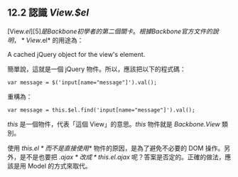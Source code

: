 ## 12.2 認識 *View.$el*

[View.$el][5] 是 Backbone 初學者的第二個關卡。根據 Backbone 官方文件的說明，*View.$el* 的用途為：

A cached jQuery object for the view's element.

簡單說，這就是一個 jQuery 物件。所以，應該把以下的程式碼：

~~~~~~~~
var message = $('input[name="message"]').val();
~~~~~~~~

重構為：

~~~~~~~~
var message = this.$el.find('input[name="message"]').val();
~~~~~~~~

*this* 是一個物件，代表「這個 View」的意思。*this* 物件就是 *Backbone.View* 類別。

[5]: http://backbonejs.org/#View-$el "View.$el"

使用 *this.$el* 而不是直接使用 *$* 物件的原因，是為了避免不必要的 DOM 操作。另外，是不是也要把 *$.ajax* 改成 *this.$el.ajax* 呢？答案是否定的。正確的做法，應該是用 Model 的方式來取代。